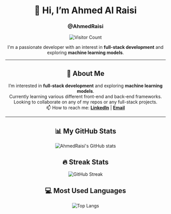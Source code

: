 <div align="center">

# 👋 Hi, I’m Ahmed Al Raisi
### @AhmedRaisi

![Visitor Count](https://profile-counter.glitch.me/AhmedRaisi/count.svg)

I'm a passionate developer with an interest in **full-stack development** and exploring **machine learning models**.

</div>

---

<div align="center">

## 🚀 About Me

I’m interested in **full-stack development** and exploring **machine learning models**.<br>
Currently learning various different front-end and back-end frameworks.<br>
Looking to collaborate on any of my repos or any full-stack projects.<br>
📫 How to reach me: 
[**LinkedIn**](https://www.linkedin.com/in/ahmedalraisi7/) |
[**Email**](mailto:ahmedalraisi@gmail.com)

</div>

---

<div align="center">

## 📊 My GitHub Stats

![AhmedRaisi's GitHub stats](https://github-readme-stats.vercel.app/api?username=AhmedRaisi&show_icons=true&theme=radical)

## 🔥 Streak Stats

![GitHub Streak](https://github-readme-streak-stats.herokuapp.com/?user=AhmedRaisi&theme=dark)

## 💻 Most Used Languages

![Top Langs](https://github-readme-stats.vercel.app/api/top-langs/?username=AhmedRaisi&layout=compact&theme=dark)

</div>

<!---
AhmedRaisi/AhmedRaisi is a ✨ special ✨ repository because its `README.md` (this file) appears on your GitHub profile.
You can click the Preview link to take a look at your changes.
--->
